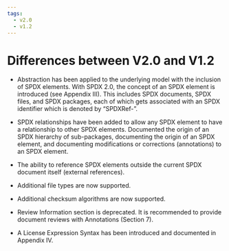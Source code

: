 ```yaml
---
tags:
  - v2.0
  - v1.2
---
```


# Differences between V2.0 and V1.2

- Abstraction has been applied to the underlying model with the inclusion of
  SPDX elements. With SPDX 2.0, the concept of an SPDX element is introduced
  (see Appendix III). This includes SPDX documents, SPDX files, and SPDX
  packages, each of which gets associated with an SPDX identifier which is
  denoted by “SPDXRef-”.

- SPDX relationships have been added to allow any SPDX element to have a
  relationship to other SPDX elements. Documented the origin of an SPDX
  hierarchy of sub-packages, documenting the origin of an SPDX element, and
  documenting modifications or corrections (annotations) to an SPDX element.

- The ability to reference SPDX elements outside the current SPDX document
  itself (external references).

- Additional file types are now supported.

- Additional checksum algorithms are now supported.

- Review Information section is deprecated. It is recommended to provide
  document reviews with Annotations (Section 7).

- A License Expression Syntax has been introduced and documented in
  Appendix IV.
